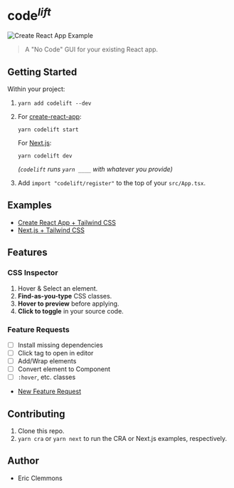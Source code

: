 # code<sup>_lift_</sup>

![Create React App Example](/codelift.next.gif)

> A "No Code" GUI for your existing React app.

## Getting Started

Within your project:

1. `yarn add codelift --dev`
1. For [create-react-app][cra]:

   `yarn codelift start`

   For [Next.js][next]:

   `yarn codelift dev`

   _(`codelift` runs `yarn ____` with whatever you provide)_

1. Add `import "codelift/register"` to the top of your `src/App.tsx`.

## Examples

- [Create React App + Tailwind CSS](/examples/cra)
- [Next.js + Tailwind CSS](examples/next)

## Features

### CSS Inspector

1. Hover & Select an element.
1. **Find-as-you-type** CSS classes.
1. **Hover to preview** before applying.
1. **Click to toggle** in your source code.

### Feature Requests

- [ ] Install missing dependencies
- [ ] Click tag to open in editor
- [ ] Add/Wrap elements
- [ ] Convert element to Component
- [ ] `:hover`, etc. classes
- [New Feature Request](https://github.com/ericclemmons/codelift/issues/new)

## Contributing

1. Clone this repo.
1. `yarn cra` or `yarn next` to run the CRA or Next.js examples, respectively.

## Author

- Eric Clemmons

[cra]: https://github.com/facebook/create-react-app
[next]: https://github.com/zeit/next.js/
[tailwind]: https://tailwindcss.com/
